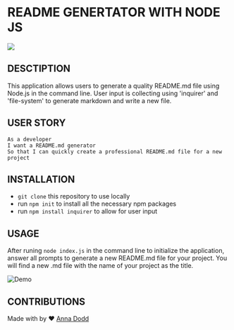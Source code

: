 # README GENERTATOR WITH NODE JS
<img src="https://img.shields.io/github/languages/top/acdodd17/generate-README"  />

## DESCTIPTION 
This application allows users to generate a quality README.md file using Node.js in the command line. User input is collecting using 'inquirer' and 'file-system' to generate markdown and write a new file. 

## USER STORY
```
As a developer
I want a README.md generator 
So that I can quickly create a professional README.md file for a new project
```

## INSTALLATION
- `git clone` this repository to use locally 
- run `npm init` to install all the necessary npm packages
- run `npm install inquirer` to allow for user input

## USAGE
After runing `node index.js` in the command line to initialize the application, answer all prompts to generate a new README.md file for your project. You will find a new .md file with the name of your project as the title. 

![Demo](Develop/assets/README_generator.gif)

## CONTRIBUTIONS
Made with by ❤ [Anna Dodd](https://github.com/acdodd17)
